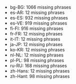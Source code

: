 - bg-BG: 1066 missing phrases
- es-AR: 12 missing phrases
- es-ES: 932 missing phrases
- es-VE: 919 missing phrases
- fi-FI: 916 missing phrases
- fr-FR: 12 missing phrases
- it-IT: 12 missing phrases
- ja-JP: 12 missing phrases
- ko-KR: 12 missing phrases
- nl-NL: 12 missing phrases
- pl-PL: 98 missing phrases
- ru-RU: 168 missing phrases
- zh-Hans: 12 missing phrases
- zh-Hant: 98 missing phrases
